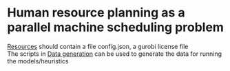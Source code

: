 # Human resource planning as a parallel machine scheduling problem 
[Resources](resources/) should contain a file config.json, a gurobi license file  
The scripts in [Data generation](data_generation/) can be used to generate the data for running the models/heuristics
